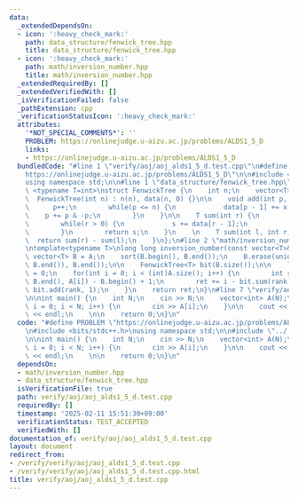 ```yaml
---
data:
  _extendedDependsOn:
  - icon: ':heavy_check_mark:'
    path: data_structure/fenwick_tree.hpp
    title: data_structure/fenwick_tree.hpp
  - icon: ':heavy_check_mark:'
    path: math/inversion_number.hpp
    title: math/inversion_number.hpp
  _extendedRequiredBy: []
  _extendedVerifiedWith: []
  _isVerificationFailed: false
  _pathExtension: cpp
  _verificationStatusIcon: ':heavy_check_mark:'
  attributes:
    '*NOT_SPECIAL_COMMENTS*': ''
    PROBLEM: https://onlinejudge.u-aizu.ac.jp/problems/ALDS1_5_D
    links:
    - https://onlinejudge.u-aizu.ac.jp/problems/ALDS1_5_D
  bundledCode: "#line 1 \"verify/aoj/aoj_alds1_5_d.test.cpp\"\n#define PROBLEM \"\
    https://onlinejudge.u-aizu.ac.jp/problems/ALDS1_5_D\"\n\n#include <bits/stdc++.h>\n\
    using namespace std;\n\n#line 1 \"data_structure/fenwick_tree.hpp\"\ntemplate\
    \ <typename T=int>\nstruct FenwickTree {\n    int n;\n    vector<T> data;\n  \
    \  FenwickTree(int n) : n(n), data(n, 0) {}\n\n    void add(int p, T x) {\n  \
    \      p++;\n        while(p <= n) {\n            data[p - 1] += x;\n        \
    \    p += p & -p;\n        }\n    }\n\n    T sum(int r) {\n        T s = 0;\n\
    \        while(r > 0) {\n            s += data[r - 1];\n            r -= r & -r;\n\
    \        }\n        return s;\n    }\n    \n    T sum(int l, int r) {\n      \
    \  return sum(r) - sum(l);\n    }\n};\n#line 2 \"math/inversion_number.hpp\"\n\
    \ntemplate<typename T>\nlong long inversion_number(const vector<T>& A) {\n   \
    \ vector<T> B = A;\n    sort(B.begin(), B.end());\n    B.erase(unique(B.begin(),\
    \ B.end()), B.end());\n\n    FenwickTree<T> bit(B.size());\n\n    long long ret\
    \ = 0;\n    for(int i = 0; i < (int)A.size(); i++) {\n        int rank = lower_bound(B.begin(),\
    \ B.end(), A[i]) - B.begin() + 1;\n        ret += i - bit.sum(rank);\n       \
    \ bit.add(rank, 1);\n    }\n    return ret;\n}\n#line 7 \"verify/aoj/aoj_alds1_5_d.test.cpp\"\
    \n\nint main() {\n    int N;\n    cin >> N;\n    vector<int> A(N);\n    for(int\
    \ i = 0; i < N; i++) {\n        cin >> A[i];\n    }\n\n    cout << inversion_number<int>(A)\
    \ << endl;\n    \n\n    return 0;\n}\n"
  code: "#define PROBLEM \"https://onlinejudge.u-aizu.ac.jp/problems/ALDS1_5_D\"\n\
    \n#include <bits/stdc++.h>\nusing namespace std;\n\n#include \"../../math/inversion_number.hpp\"\
    \n\nint main() {\n    int N;\n    cin >> N;\n    vector<int> A(N);\n    for(int\
    \ i = 0; i < N; i++) {\n        cin >> A[i];\n    }\n\n    cout << inversion_number<int>(A)\
    \ << endl;\n    \n\n    return 0;\n}\n"
  dependsOn:
  - math/inversion_number.hpp
  - data_structure/fenwick_tree.hpp
  isVerificationFile: true
  path: verify/aoj/aoj_alds1_5_d.test.cpp
  requiredBy: []
  timestamp: '2025-02-11 15:51:30+09:00'
  verificationStatus: TEST_ACCEPTED
  verifiedWith: []
documentation_of: verify/aoj/aoj_alds1_5_d.test.cpp
layout: document
redirect_from:
- /verify/verify/aoj/aoj_alds1_5_d.test.cpp
- /verify/verify/aoj/aoj_alds1_5_d.test.cpp.html
title: verify/aoj/aoj_alds1_5_d.test.cpp
---
```

